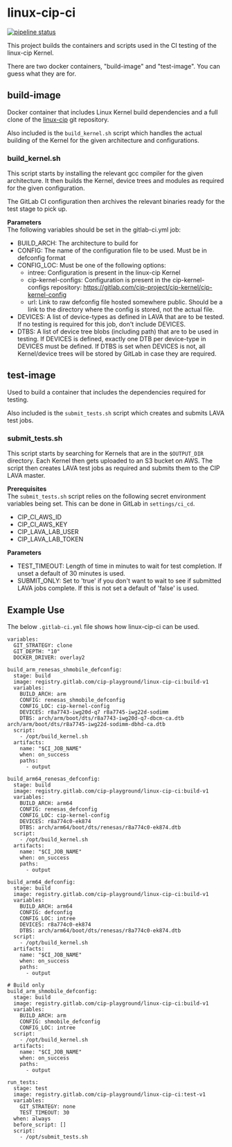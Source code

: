 # linux-cip-ci
[![pipeline status](https://gitlab.com/cip-playground/linux-cip-ci/badges/master/pipeline.svg)](https://gitlab.com/cip-playground/linux-cip-ci/commits/master)

This project builds the containers and scripts used in the CI testing of the
linux-cip Kernel.

There are two docker containers, "build-image" and "test-image". You can guess
what they are for.

## build-image
Docker container that includes Linux Kernel build dependencies and a full clone
of the
[linux-cip](https://git.kernel.org/pub/scm/linux/kernel/git/cip/linux-cip.git/)
git repository.

Also included is the `build_kernel.sh` script which handles the actual building
of the Kernel for the given architecture and configurations.

### build_kernel.sh
This script starts by installing the relevant gcc compiler for the given
architecture. It then builds the Kernel, device trees and modules as required
for the given configuration.

The GitLab CI configuration then archives the relevant binaries ready for the
test stage to pick up.

**Parameters**  
The following variables should be set in the gitlab-ci.yml job:  
* BUILD_ARCH: The architecture to build for
* CONFIG: The name of the configuration file to be used. Must be in defconfig
format
* CONFIG_LOC: Must be one of the following options:
  * intree: Configuration is present in the linux-cip Kernel
  * cip-kernel-configs: Configuration is present in the cip-kernel-configs
repository: https://gitlab.com/cip-project/cip-kernel/cip-kernel-config
  * url: Link to raw defconfig file hosted somewhere public. Should be a link
to the directory where the config is stored, not the actual file.
* DEVICES: A list of device-types as defined in LAVA that are to be tested. If
no testing is required for this job, don't include DEVICES.
* DTBS: A list of device tree blobs (including path) that are to be used in
testing. If DEVICES is defined, exactly one DTB per device-type in DEVICES must
be defined. If DTBS is set when DEVICES is not, all Kernel/device trees will be
stored by GitLab in case they are required.

## test-image
Used to build a container that includes the dependencies required for testing.

Also included is the `submit_tests.sh` script which creates and submits LAVA
test jobs.

### submit_tests.sh
This script starts by searching for Kernels that are in the `$OUTPUT_DIR`
directory. Each Kernel then gets uploaded to an S3 bucket on AWS. The script
then creates LAVA test jobs as required and submits them to the CIP LAVA master.

**Prerequisites**  
The `submit_tests.sh` script relies on the following secret environment
variables being set. This can be done in GitLab in `settings/ci_cd`.
* CIP_CI_AWS_ID
* CIP_CI_AWS_KEY
* CIP_LAVA_LAB_USER
* CIP_LAVA_LAB_TOKEN

**Parameters**  
* TEST_TIMEOUT: Length of time in minutes to wait for test completion. If unset
a default of 30 minutes is used.
* SUBMIT_ONLY: Set to 'true' if you don't want to wait to see if submitted LAVA
jobs complete. If this is not set a default of 'false' is used.

## Example Use
The below `.gitlab-ci.yml` file shows how linux-cip-ci can be used.

```
variables:
  GIT_STRATEGY: clone
  GIT_DEPTH: "10"
  DOCKER_DRIVER: overlay2

build_arm_renesas_shmobile_defconfig:
  stage: build
  image: registry.gitlab.com/cip-playground/linux-cip-ci:build-v1
  variables:
    BUILD_ARCH: arm
    CONFIG: renesas_shmobile_defconfig
    CONFIG_LOC: cip-kernel-config
    DEVICES: r8a7743-iwg20d-q7 r8a7745-iwg22d-sodimm
    DTBS: arch/arm/boot/dts/r8a7743-iwg20d-q7-dbcm-ca.dtb arch/arm/boot/dts/r8a7745-iwg22d-sodimm-dbhd-ca.dtb
  script:
    - /opt/build_kernel.sh
  artifacts:
    name: "$CI_JOB_NAME"
    when: on_success
    paths:
      - output

build_arm64_renesas_defconfig:
  stage: build
  image: registry.gitlab.com/cip-playground/linux-cip-ci:build-v1
  variables:
    BUILD_ARCH: arm64
    CONFIG: renesas_defconfig
    CONFIG_LOC: cip-kernel-config
    DEVICES: r8a774c0-ek874
    DTBS: arch/arm64/boot/dts/renesas/r8a774c0-ek874.dtb
  script:
    - /opt/build_kernel.sh
  artifacts:
    name: "$CI_JOB_NAME"
    when: on_success
    paths:
      - output

build_arm64_defconfig:
  stage: build
  image: registry.gitlab.com/cip-playground/linux-cip-ci:build-v1
  variables:
    BUILD_ARCH: arm64
    CONFIG: defconfig
    CONFIG_LOC: intree
    DEVICES: r8a774c0-ek874
    DTBS: arch/arm64/boot/dts/renesas/r8a774c0-ek874.dtb
  script:
    - /opt/build_kernel.sh
  artifacts:
    name: "$CI_JOB_NAME"
    when: on_success
    paths:
      - output

# Build only
build_arm_shmobile_defconfig:
  stage: build
  image: registry.gitlab.com/cip-playground/linux-cip-ci:build-v1
  variables:
    BUILD_ARCH: arm
    CONFIG: shmobile_defconfig
    CONFIG_LOC: intree
  script:
    - /opt/build_kernel.sh
  artifacts:
    name: "$CI_JOB_NAME"
    when: on_success
    paths:
      - output

run_tests:
  stage: test
  image: registry.gitlab.com/cip-playground/linux-cip-ci:test-v1
  variables:
    GIT_STRATEGY: none
    TEST_TIMEOUT: 30
  when: always
  before_script: []
  script:
    - /opt/submit_tests.sh
```
